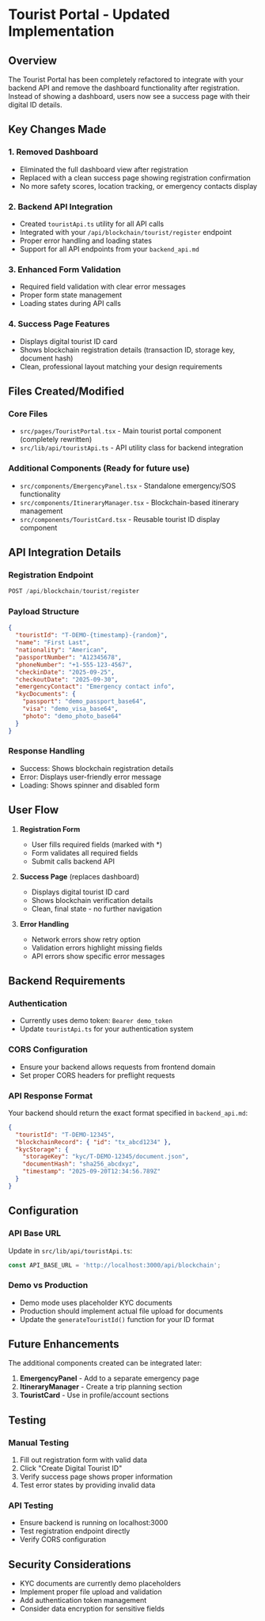 # Tourist Portal - Updated Implementation

## Overview
The Tourist Portal has been completely refactored to integrate with your backend API and remove the dashboard functionality after registration. Instead of showing a dashboard, users now see a success page with their digital ID details.

## Key Changes Made

### 1. Removed Dashboard
- Eliminated the full dashboard view after registration
- Replaced with a clean success page showing registration confirmation
- No more safety scores, location tracking, or emergency contacts display

### 2. Backend API Integration
- Created `touristApi.ts` utility for all API calls
- Integrated with your `/api/blockchain/tourist/register` endpoint
- Proper error handling and loading states
- Support for all API endpoints from your `backend_api.md`

### 3. Enhanced Form Validation
- Required field validation with clear error messages
- Proper form state management
- Loading states during API calls

### 4. Success Page Features
- Displays digital tourist ID card
- Shows blockchain registration details (transaction ID, storage key, document hash)
- Clean, professional layout matching your design requirements

## Files Created/Modified

### Core Files
- `src/pages/TouristPortal.tsx` - Main tourist portal component (completely rewritten)
- `src/lib/api/touristApi.ts` - API utility class for backend integration

### Additional Components (Ready for future use)
- `src/components/EmergencyPanel.tsx` - Standalone emergency/SOS functionality
- `src/components/ItineraryManager.tsx` - Blockchain-based itinerary management
- `src/components/TouristCard.tsx` - Reusable tourist ID display component

## API Integration Details

### Registration Endpoint
```typescript
POST /api/blockchain/tourist/register
```

### Payload Structure
```json
{
  "touristId": "T-DEMO-{timestamp}-{random}",
  "name": "First Last",
  "nationality": "American",
  "passportNumber": "A12345678",
  "phoneNumber": "+1-555-123-4567",
  "checkinDate": "2025-09-25",
  "checkoutDate": "2025-09-30",
  "emergencyContact": "Emergency contact info",
  "kycDocuments": {
    "passport": "demo_passport_base64",
    "visa": "demo_visa_base64",
    "photo": "demo_photo_base64"
  }
}
```

### Response Handling
- Success: Shows blockchain registration details
- Error: Displays user-friendly error message
- Loading: Shows spinner and disabled form

## User Flow

1. **Registration Form**
   - User fills required fields (marked with *)
   - Form validates all required fields
   - Submit calls backend API

2. **Success Page** (replaces dashboard)
   - Displays digital tourist ID card
   - Shows blockchain verification details
   - Clean, final state - no further navigation

3. **Error Handling**
   - Network errors show retry option
   - Validation errors highlight missing fields
   - API errors show specific error messages

## Backend Requirements

### Authentication
- Currently uses demo token: `Bearer demo_token`
- Update `touristApi.ts` for your authentication system

### CORS Configuration
- Ensure your backend allows requests from frontend domain
- Set proper CORS headers for preflight requests

### API Response Format
Your backend should return the exact format specified in `backend_api.md`:

```json
{
  "touristId": "T-DEMO-12345",
  "blockchainRecord": { "id": "tx_abcd1234" },
  "kycStorage": {
    "storageKey": "kyc/T-DEMO-12345/document.json",
    "documentHash": "sha256_abcdxyz",
    "timestamp": "2025-09-20T12:34:56.789Z"
  }
}
```

## Configuration

### API Base URL
Update in `src/lib/api/touristApi.ts`:
```typescript
const API_BASE_URL = 'http://localhost:3000/api/blockchain';
```

### Demo vs Production
- Demo mode uses placeholder KYC documents
- Production should implement actual file upload for documents
- Update the `generateTouristId()` function for your ID format

## Future Enhancements

The additional components created can be integrated later:

1. **EmergencyPanel** - Add to a separate emergency page
2. **ItineraryManager** - Create a trip planning section
3. **TouristCard** - Use in profile/account sections

## Testing

### Manual Testing
1. Fill out registration form with valid data
2. Click "Create Digital Tourist ID"
3. Verify success page shows proper information
4. Test error states by providing invalid data

### API Testing
- Ensure backend is running on localhost:3000
- Test registration endpoint directly
- Verify CORS configuration

## Security Considerations

- KYC documents are currently demo placeholders
- Implement proper file upload and validation
- Add authentication token management
- Consider data encryption for sensitive fields